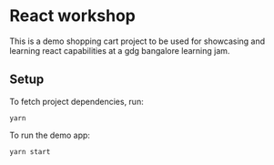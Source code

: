 # React workshop

This is a demo shopping cart project to be used for showcasing and learning react capabilities at a gdg bangalore learning jam.


## Setup

To fetch project dependencies, run:

```shell
yarn
```

To run the demo app:

```shell
yarn start
```
